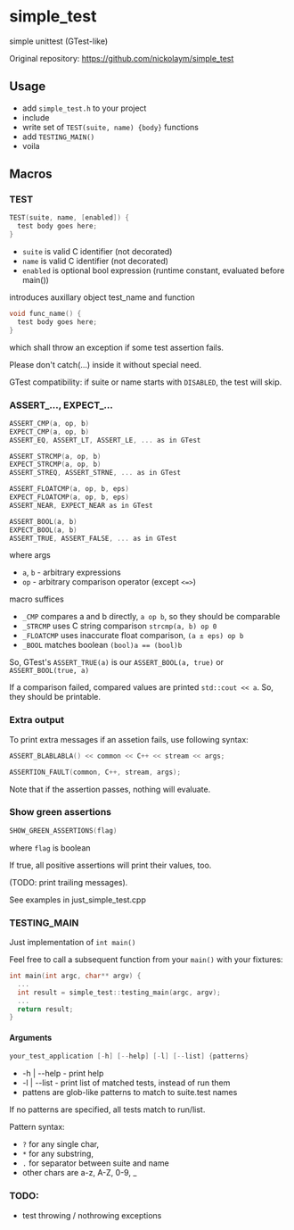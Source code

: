 # simple_test
simple unittest (GTest-like)

Original repository: https://github.com/nickolaym/simple_test

## Usage

- add `simple_test.h` to your project
- include
- write set of `TEST(suite, name) {body}` functions
- add `TESTING_MAIN()`
- voila

## Macros

### TEST

```c++
TEST(suite, name, [enabled]) {
  test body goes here;
}
```
- `suite` is valid C identifier (not decorated)
- `name` is valid C identifier (not decorated)
- `enabled` is optional bool expression (runtime constant, evaluated before main())

introduces auxillary object test_name and function

```c++
void func_name() {
  test body goes here;
}
```
which shall throw an exception if some test assertion fails.

Please don't catch(...) inside it without special need.

GTest compatibility: if suite or name starts with `DISABLED`, the test will skip.

### ASSERT_..., EXPECT_...

```c++
ASSERT_CMP(a, op, b)
EXPECT_CMP(a, op, b)
ASSERT_EQ, ASSERT_LT, ASSERT_LE, ... as in GTest

ASSERT_STRCMP(a, op, b)
EXPECT_STRCMP(a, op, b)
ASSERT_STREQ, ASSERT_STRNE, ... as in GTest

ASSERT_FLOATCMP(a, op, b, eps)
EXPECT_FLOATCMP(a, op, b, eps)
ASSERT_NEAR, EXPECT_NEAR as in GTest

ASSERT_BOOL(a, b)
EXPECT_BOOL(a, b)
ASSERT_TRUE, ASSERT_FALSE, ... as in GTest
```
where args
- `a`, `b` - arbitrary expressions
- `op` - arbitrary comparison operator (except `<=>`)

macro suffices
- `_CMP` compares a and b directly, `a op b`, so they should be comparable
- `_STRCMP` uses C string comparison `strcmp(a, b) op 0`
- `_FLOATCMP` uses inaccurate float comparison, `(a ± eps) op b`
- `_BOOL` matches boolean `(bool)a == (bool)b`

So, GTest's `ASSERT_TRUE(a)` is our `ASSERT_BOOL(a, true)` or `ASSERT_BOOL(true, a)`

If a comparison failed, compared values are printed `std::cout << a`.
So, they should be printable.

### Extra output

To print extra messages if an assetion fails, use following syntax:

```c++
ASSERT_BLABLABLA() << common << C++ << stream << args;

ASSERTION_FAULT(common, C++, stream, args);
```

Note that if the assertion passes, nothing will evaluate.

### Show green assertions

```c++
SHOW_GREEN_ASSERTIONS(flag)
```
where `flag` is boolean

If true, all positive assertions will print their values, too.

(TODO: print trailing messages).

See examples in just_simple_test.cpp


### TESTING_MAIN
Just implementation of `int main()`

Feel free to call a subsequent function from your `main()` with your fixtures:

```c++
int main(int argc, char** argv) {
  ...
  int result = simple_test::testing_main(argc, argv);
  ...
  return result;
}
```

#### Arguments

```c++
your_test_application [-h] [--help] [-l] [--list] {patterns}
```

* -h | --help - print help
* -l | --list - print list of matched tests, instead of run them
* pattens are glob-like patterns to match to suite.test names

If no patterns are specified, all tests match to run/list.

Pattern syntax:
* `?` for any single char,
* `*` for any substring,
* `.` for separator between suite and name
* other chars are a-z, A-Z, 0-9, _

### TODO:
- test throwing / nothrowing exceptions
